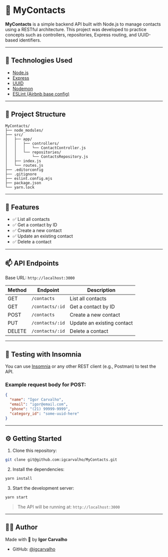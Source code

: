 # 📇 MyContacts

**MyContacts** is a simple backend API built with Node.js to manage contacts using a RESTful architecture. This project was developed to practice concepts such as controllers, repositories, Express routing, and UUID-based identifiers.

---

## 🚀 Technologies Used

- [Node.js](https://nodejs.org/)
- [Express](https://expressjs.com/)
- [UUID](https://www.npmjs.com/package/uuid)
- [Nodemon](https://www.npmjs.com/package/nodemon)
- [ESLint (Airbnb base config)](https://eslint.org/)

---

## 📁 Project Structure

```
MyContacts/
├── node_modules/
├── src/
│   ├── app/
│   │   ├── controllers/
│   │   │   └── ContactController.js
│   │   └── repositories/
│   │       └── ContactsRepository.js
│   ├── index.js
│   └── routes.js
├── .editorconfig
├── .gitignore
├── eslint.config.mjs
├── package.json
└── yarn.lock
```

---

## 📌 Features

- ✅ List all contacts
- ✅ Get a contact by ID
- ✅ Create a new contact
- ✅ Update an existing contact
- ✅ Delete a contact

---

## 📫 API Endpoints

Base URL: `http://localhost:3000`

| Method | Endpoint          | Description                  |
|--------|-------------------|------------------------------|
| GET    | `/contacts`       | List all contacts            |
| GET    | `/contacts/:id`   | Get a contact by ID          |
| POST   | `/contacts`       | Create a new contact         |
| PUT    | `/contacts/:id`   | Update an existing contact   |
| DELETE | `/contacts/:id`   | Delete a contact             |

---

## 🧪 Testing with Insomnia

You can use [Insomnia](https://insomnia.rest/) or any other REST client (e.g., Postman) to test the API.

### Example request body for POST:

```json
{
  "name": "Igor Carvalho",
  "email": "igor@email.com",
  "phone": "(21) 99999-9999",
  "category_id": "some-uuid-here"
}
```

---

## ⚙️ Getting Started

1. Clone this repository:

```bash
git clone git@github.com:igcarvalho/MyContacts.git
```

2. Install the dependencies:

```bash
yarn install
```

3. Start the development server:

```bash
yarn start
```

> The API will be running at: `http://localhost:3000`

---

## 🙋‍♂️ Author

Made with 💙 by **Igor Carvalho**

- GitHub: [@igcarvalho](https://github.com/igcarvalho)

